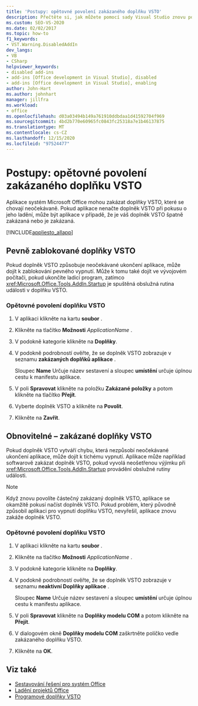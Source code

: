 ```yaml
---
title: 'Postupy: opětovné povolení zakázaného doplňku VSTO'
description: Přečtěte si, jak můžete pomocí sady Visual Studio znovu povolit doplněk VSTO, který je v aplikaci systém Microsoft Office zakázaný.
ms.custom: SEO-VS-2020
ms.date: 02/02/2017
ms.topic: how-to
f1_keywords:
- VST.Warning.DisabledAddIn
dev_langs:
- VB
- CSharp
helpviewer_keywords:
- disabled add-ins
- add-ins [Office development in Visual Studio], disabled
- add-ins [Office development in Visual Studio], enabling
author: John-Hart
ms.author: johnhart
manager: jillfra
ms.workload:
- office
ms.openlocfilehash: d03a03494b149a761910ddbdaa1d41592704f969
ms.sourcegitcommit: 4bd2b770e60965fc0843fc25318a7e1b46137875
ms.translationtype: MT
ms.contentlocale: cs-CZ
ms.lasthandoff: 12/15/2020
ms.locfileid: "97524477"
---
```

# <a name="how-to-re-enable-a-vsto-add-in-that-has-been-disabled"></a>Postupy: opětovné povolení zakázaného doplňku VSTO
  Aplikace systém Microsoft Office mohou zakázat doplňky VSTO, které se chovají neočekávaně. Pokud aplikace nenačte doplněk VSTO při pokusu o jeho ladění, může být aplikace v případě, že je váš doplněk VSTO špatně zakázaná nebo je zakázaná.

 [!INCLUDE[appliesto_allapp](../vsto/includes/appliesto-allapp-md.md)]

## <a name="hard-disabled-vsto-add-ins"></a>Pevně zablokované doplňky VSTO
 Pokud doplněk VSTO způsobuje neočekávané ukončení aplikace, může dojít k zablokování pevného vypnutí. Může k tomu také dojít ve vývojovém počítači, pokud ukončíte ladicí program, zatímco <xref:Microsoft.Office.Tools.AddIn.Startup> je spuštěná obslužná rutina události v doplňku VSTO.

### <a name="to-re-enable-a-vsto-add-in"></a>Opětovné povolení doplňku VSTO

1. V aplikaci klikněte na kartu **soubor** .

2. Klikněte na tlačítko **Možnosti** *ApplicationName* .

3. V podokně kategorie klikněte na **Doplňky**.

4. V podokně podrobností ověřte, že se doplněk VSTO zobrazuje v seznamu **zakázaných doplňků aplikace** .

     Sloupec **Name** Určuje název sestavení a sloupec **umístění** určuje úplnou cestu k manifestu aplikace.

5. V poli **Spravovat** klikněte na položku **Zakázané položky** a potom klikněte na tlačítko **Přejít**.

6. Vyberte doplněk VSTO a klikněte na **Povolit**.

7. Klikněte na **Zavřít**.

## <a name="soft-disabled-vsto-add-ins"></a>Obnovitelné – zakázané doplňky VSTO
 Pokud doplněk VSTO vytváří chybu, která nezpůsobí neočekávané ukončení aplikace, může dojít k tichému vypnutí. Aplikace může například softwarově zakázat doplněk VSTO, pokud vyvolá neošetřenou výjimku při <xref:Microsoft.Office.Tools.AddIn.Startup> provádění obslužné rutiny události.

> [!NOTE]
> Když znovu povolíte částečný zakázaný doplněk VSTO, aplikace se okamžitě pokusí načíst doplněk VSTO. Pokud problém, který původně způsobil aplikaci pro vypnutí doplňku VSTO, nevyřešil, aplikace znovu zakáže doplněk VSTO.

### <a name="to-re-enable-a-vsto-add-in"></a>Opětovné povolení doplňku VSTO

1. V aplikaci klikněte na kartu **soubor** .

2. Klikněte na tlačítko **Možnosti** *ApplicationName* .

3. V podokně kategorie klikněte na **Doplňky**.

4. V podokně podrobností ověřte, že se doplněk VSTO zobrazuje v seznamu **neaktivní Doplňky aplikace** .

     Sloupec **Name** Určuje název sestavení a sloupec **umístění** určuje úplnou cestu k manifestu aplikace.

5. V poli **Spravovat** klikněte na **Doplňky modelu COM** a potom klikněte na **Přejít**.

6. V dialogovém okně **Doplňky modelu COM** zaškrtněte políčko vedle zakázaného doplňku VSTO.

7. Klikněte na **OK**.

## <a name="see-also"></a>Viz také
- [Sestavování řešení pro systém Office](../vsto/building-office-solutions.md)
- [Ladění projektů Office](../vsto/debugging-office-projects.md)
- [Programové doplňky VSTO](../vsto/programming-vsto-add-ins.md)
